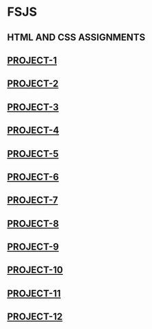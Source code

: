 # FSJS

## HTML AND CSS ASSIGNMENTS

## [PROJECT-1](https://seomaster123.netlify.app/)

## [PROJECT-2](https://cryptomarket123.netlify.app)

## [PROJECT-3](https://fashionhub123.netlify.app/)

## [PROJECT-4](https://musicpage123.netlify.app/)

## [PROJECT-5](https://doctorpage121.netlify.app/)

## [PROJECT-6](https://lawpage123.netlify.app/)

## [PROJECT-7](https://credit-card-landingpage123.netlify.app/)

## [PROJECT-8](https://hosting-landing-page123.netlify.app/)

## [PROJECT-9](https://gamming-landingpage123.netlify.app/)

## [PROJECT-10](https://realestate-landing-page123.netlify.app/)

## [PROJECT-11](https://beats-landingpage121.netlify.app/)

## [PROJECT-12](https://data-analyticspage121.netlify.app/)
